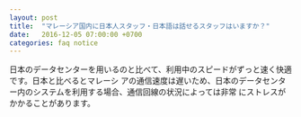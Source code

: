 ```yaml
---
layout: post
title:  "マレーシア国内に日本人スタッフ・日本語は話せるスタッフはいますか？"
date:   2016-12-05 07:00:00 +0700
categories: faq notice
---
```

日本のデータセンターを用いるのと比べて、利用中のスピードがずっと速く快適です。日本と比べるとマレーシ アの通信速度は遅いため、日本のデータセンター内のシステムを利用する場合、通信回線の状況によっては非常 にストレスがかかることがあります。